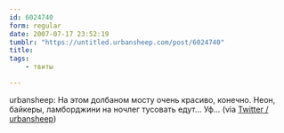 ```yaml
---
id: 6024740
form: regular
date: 2007-07-17 23:52:19
tumblr: "https://untitled.urbansheep.com/post/6024740"
title:
tags:
    - твиты

---
```


<p>urbansheep: На этом долбаном мосту очень красиво, конечно. Неон, байкеры, ламборджини на ночлег тусовать едут&hellip; Уф&hellip; (via <a href="http://twitter.com/urbansheep/statuses/154682002">Twitter / urbansheep</a>)</p>

